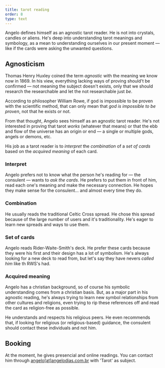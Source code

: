 ```yaml
---
title: tarot reading
order: 8
type: text
---
```


Angelo defines himself as an agnostic tarot reader. He is not into crystals, candles or aliens. He's deep into understanding tarot meanings and symbology, as a mean to understanding ourselves in our present moment — like if the cards were asking the unwanted questions.

## Agnosticism

Thomas Henry Huxley coined the term *agnostic* with the meaning we know now in 1869. In his view, everything lacking ways of proving should't be confirmed — not meaning the subject doesn't exists, only that we should research the researchable and let the not researchable just *be*.

According to philosopher William Rowe, if god is impossible to be proven with the scientific method, that can only mean that *god is impossible to be proven*, not that he exists or not.

From that thought, Angelo sees himself as an agnostic tarot reader. He's not interested in proving that tarot *works* (whatever that means) or that the ebb and flow of the universe has an origin or end — a single or multiple gods, angels or demons, etc.

His job as a tarot reader is to *interpret* the *combination* of a *set of cards* based on the *acquired meaning* of each card.

### Interpret

Angelo prefers not to know what the person he's reading for — the consulent — wants to *ask the cards*. He prefers to put them in front of him, read each one's meaning and make the necessary connection. He hopes they make sense for the consulent... and almost every time they do.

### Combination

He usually reads the traditional Celtic Cross spread. He chose this spread because of the large number of users and it's traditionality. He's eager to learn new spreads and ways to use them.

### Set of cards

Angelo reads Rider-Waite-Smith's deck. He prefer these cards because they were his first and their design has a lot of symbolism. He's always looking for a new deck to read from, but let's say they have nevers *called him* like th RWS's had.

### Acquired meaning

Angelo has a christian background, so of course his symbolic understanding comes from a christian basis. But, as a major part in his agnostic reading, he's always trying to learn new symbol relationships from other cultures and religions, even trying to rip these references off and read the card as religion-free as possible.

He understands and respects his religious peers. He even recommends that, if looking for religious (or religious-based) guidance, the consulent should contact these individuals and not him.

## Booking

At the moment, he gives presencial and online readings. You can contact him through [angelo\[at\]angelodias.com.br](mailto:angelo@angelodias.com.br) with 'Tarot' as subject.

<!-- ## Start

His relationship with tarot started after a reading given by a friend. Angelo, doubtful, accepted the reading and, open-minded, saw that the cards were pointing to something he didn't want to acknowledge.

After his first — and fantastic — experience, he soon had bought his Rider-Waite-Smith deck and started reading books and websites about the practice. -->